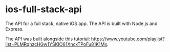 # ios-full-stack-api
The API for a full stack, native iOS app. The API is built with Node.js and Express.

The API was built alongside this tutorial: https://www.youtube.com/playlist?list=PLMRqhzcHGw1YSKIO61XncxTPoFu81K1Mx. 
